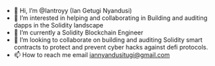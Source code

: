 - 👋 Hi, I’m @Iantroyy (Ian Getugi Nyandusi)
- 👀 I’m interested in helping and collaborating in Building and auditing dapps in the Solidity landscape
- 🌱 I’m currently a Solidity Blockchain Engineer
- 💞️ I’m looking to collaborate on building and auditing Solidity smart contracts to protect and prevent cyber hacks against defi protocols.
- 📫 How to reach me email iannyandusitugi@gmail.com

<!---
Iantroyy/Iantroyy is a ✨ special ✨ repository because its `README.md` (this file) appears on your GitHub profile.
You can click the Preview link to take a look at your changes.
--->
